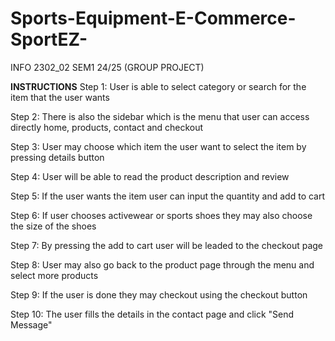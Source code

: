 # Sports-Equipment-E-Commerce-SportEZ-
INFO 2302_02 SEM1 24/25 (GROUP PROJECT)

**INSTRUCTIONS**
Step 1: User is able to select category or search for the item that the user wants

Step 2: There is also the sidebar which is the menu that user can access directly home, products, contact and checkout

Step 3: User may choose which item the user want to select the item by pressing details button

Step 4: User will be able to read the product description and review

Step 5: If the user wants the item user can input the quantity and add to cart

Step 6: If user chooses activewear or sports shoes they may also choose the size of the shoes

Step 7: By pressing the add to cart user will be leaded to the checkout page

Step 8: User may also go back to the product page through the menu and select more products

Step 9: If the user is done they may checkout using the checkout button

Step 10: The user fills the details in the contact page and click "Send Message"
